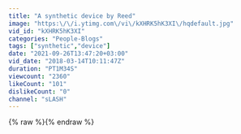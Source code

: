 ```yaml
---
title: "A synthetic device by Reed"
image: "https:\/\/i.ytimg.com\/vi\/kXHRK5hK3XI\/hqdefault.jpg"
vid_id: "kXHRK5hK3XI"
categories: "People-Blogs"
tags: ["synthetic","device"]
date: "2021-09-26T13:47:20+03:00"
vid_date: "2018-03-14T10:11:47Z"
duration: "PT1M34S"
viewcount: "2360"
likeCount: "101"
dislikeCount: "0"
channel: "sLASH"
---
```

{% raw %}{% endraw %}
